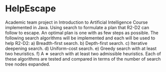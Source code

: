 # HelpEscape
Academic team project in Introduction to Artificial Intelligence Course implemented in Java. 
Using search to formulate a plan that R2-D2 can follow to escape. An optimal plan is one with as few steps as possible. The following search algorithms will be implemented and each will be used to help R2-D2:
a) Breadth-first search.
b) Depth-first search.
c) Iterative deepening search.
d) Uniform-cost search.
e) Greedy search with at least two heuristics.
f) A ∗ search with at least two admissible heuristics.
Each of these algorithms are tested and compared in terms of the number of search tree nodes expanded.
